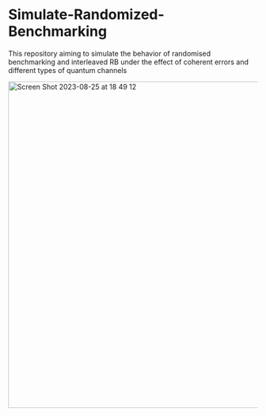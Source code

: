 # Simulate-Randomized-Benchmarking
This repository aiming to simulate the behavior of randomised benchmarking and interleaved RB under the effect of coherent errors and different types of quantum channels



<img width="658" alt="Screen Shot 2023-08-25 at 18 49 12" src="https://github.com/Mojahed91/Simulate-Randomized-Benchmarking/assets/129369338/bd1f130c-da3d-4796-9208-a7c4bbd1a09b">
